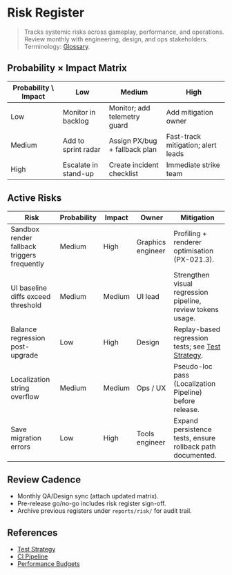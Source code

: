 # Risk Register

> Tracks systemic risks across gameplay, performance, and operations. Review monthly with engineering, design, and ops stakeholders. Terminology: [Glossary](../Glossary.md).

## Probability × Impact Matrix

| Probability \ Impact | Low | Medium | High |
| --- | --- | --- | --- |
| Low | Monitor in backlog | Monitor; add telemetry guard | Add mitigation owner |
| Medium | Add to sprint radar | Assign PX/bug + fallback plan | Fast-track mitigation; alert leads |
| High | Escalate in stand-up | Create incident checklist | Immediate strike team |

## Active Risks

| Risk | Probability | Impact | Owner | Mitigation |
| --- | --- | --- | --- | --- |
| Sandbox render fallback triggers frequently | Medium | High | Graphics engineer | Profiling + renderer optimisation (PX-021.3). |
| UI baseline diffs exceed threshold | Medium | Medium | UI lead | Strengthen visual regression pipeline, review tokens usage. |
| Balance regression post-upgrade | Low | High | Design | Replay-based regression tests; see [Test Strategy](Test_Strategy.md). |
| Localization string overflow | Medium | Medium | Ops / UX | Pseudo-loc pass (Localization Pipeline) before release. |
| Save migration errors | Low | High | Tools engineer | Expand persistence tests, ensure rollback path documented. |

## Review Cadence
- Monthly QA/Design sync (attach updated matrix).
- Pre-release go/no-go includes risk register sign-off.
- Archive previous registers under `reports/risk/` for audit trail.

## References
- [Test Strategy](Test_Strategy.md)
- [CI Pipeline](CI_Pipeline.md)
- [Performance Budgets](../quality/Performance_Budgets.md)
